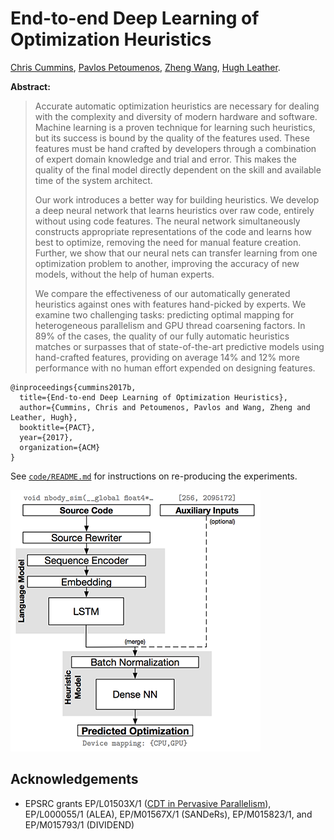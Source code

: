 # End-to-end Deep Learning of Optimization Heuristics
[Chris Cummins](http://chriscummins.cc/),
[Pavlos Petoumenos](http://homepages.inf.ed.ac.uk/ppetoume/),
[Zheng Wang](http://www.lancaster.ac.uk/staff/wangz3/),
[Hugh Leather](http://homepages.inf.ed.ac.uk/hleather/).

**Abstract:**
> Accurate automatic optimization heuristics are necessary for dealing with the
> complexity and diversity of modern hardware and software. Machine learning
> is a proven technique for learning such heuristics, but its success is bound
> by the quality of the features used. These features must be hand crafted by
> developers through a combination of expert domain knowledge and trial and
> error. This makes the quality of the final model directly dependent on the
> skill and available time of the system architect.
>
> Our work introduces a better way for building heuristics. We develop a deep
> neural network that learns heuristics over raw code, entirely without using
> code features. The neural network simultaneously constructs appropriate
> representations of the code and learns how best to optimize, removing the
> need for manual feature creation. Further, we show that our neural nets can
> transfer learning from one optimization problem to another, improving the
> accuracy of new models, without the help of human experts.
>
> We compare the effectiveness of our automatically generated heuristics
> against ones with features hand-picked by experts. We examine two challenging
> tasks: predicting optimal mapping for heterogeneous parallelism and GPU
> thread coarsening factors. In 89% of the cases, the quality of our fully
> automatic heuristics matches or surpasses that of state-of-the-art predictive
> models using hand-crafted features, providing on average 14% and 12% more
> performance with no human effort expended on designing features.

```
@inproceedings{cummins2017b,
  title={End-to-end Deep Learning of Optimization Heuristics},
  author={Cummins, Chris and Petoumenos, Pavlos and Wang, Zheng and Leather, Hugh},
  booktitle={PACT},
  year={2017},
  organization={ACM}
}
```

See [`code/README.md`](code/) for instructions on re-producing the experiments.

![DeepTune](deeptune.png)

## Acknowledgements

* EPSRC grants
  EP/L01503X/1 ([CDT in Pervasive Parallelism](http://pervasiveparallelism.inf.ed.ac.uk/)),
  EP/L000055/1 (ALEA),
  EP/M01567X/1 (SANDeRs),
  EP/M015823/1,
  and EP/M015793/1 (DIVIDEND)
